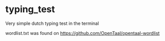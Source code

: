 # typing_test
Very simple dutch typing test in the terminal

wordlist.txt was found on https://github.com/OpenTaal/opentaal-wordlist
